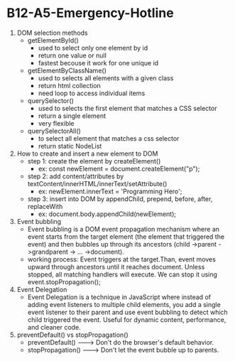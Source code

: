 ﻿# B12-A5-Emergency-Hotline
 1. DOM selection methods
    * getElementById()
        * used to select only one element by id
        * return one value or null
        * fastest becouse it work for one unique id
    * getElementByClassName()
        * used to selects all elements with a given class
        * return html collection
        * need loop to access individual items
    * querySelector()
        * used to selects the first element that matches a CSS selector
        * return a single element
        * very flexible
    * querySelectorAll()
        * to select all element that matches a css selector
        * return static NodeList
2. How to create and insert a new element to DOM
   * step 1: create the element by createElement()
       * ex: const newElement = document.createElement("p");
   * step 2: add content/attributes by textContent/innerHTML/innerText/setAttribute()
       * ex: newElement.innerText = 'Programming Hero';
   * step 3: insert into DOM by appendChild, prepend, before, after, replaceWith
       * ex: document.body.appendChild(newElement);
3. Event bubbling
   * Event bubbling is a DOM event propagation mechanism where an event starts from the target element (the element that triggered the event) and then bubbles up through its ancestors (child ->parent ->grandparent -> ... ->document).
   * working process: Event triggers at the target.Than, event moves upward through ancestors until it reaches document. Unless stopped, all matching handlers will execute. We can stop it using event.stopPropagation();
4. Event Delegation
   * Event Delegation is a technique in JavaScript where instead of adding event listeners to multiple child elements, you add a single event listener to their parent and use event bubbling to detect which child triggered the event. Useful for dynamic content, performance, and cleaner code.
5. preventDefault() vs stopPropagation()
   * preventDefault() ---> Don't do the browser's default behavior.
   * stopPropagation() ---> Don't let the event bubble up to parents.



   
       

